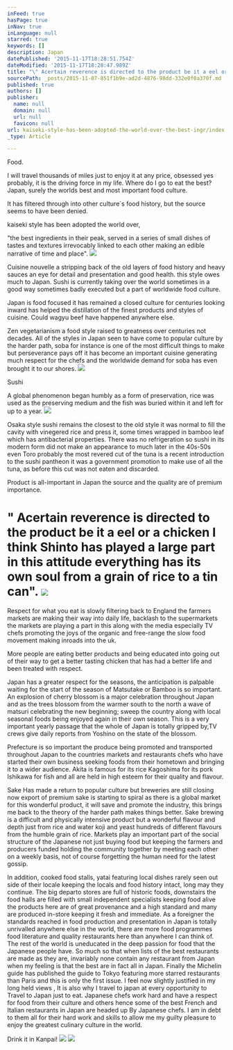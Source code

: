 ```yaml
---
inFeed: true
hasPage: true
inNav: true
inLanguage: null
starred: true
keywords: []
description: Japan
datePublished: '2015-11-17T18:28:51.754Z'
dateModified: '2015-11-17T18:28:47.989Z'
title: "\" Acertain reverence is directed to the product be it a eel or a chicken I think Shinto has played a large part in this attitude everything has its own soul from a grain of rice to a tin can\".\_"
sourcePath: _posts/2015-11-07-851f1b9e-ad2d-4876-98dd-332e0f0a370f.md
published: true
authors: []
publisher:
  name: null
  domain: null
  url: null
  favicon: null
url: kaiseki-style-has-been-adopted-the-world-over-the-best-ingr/index.html
_type: Article

---
```

Food.

I will travel thousands of miles just to enjoy it at any price, obsessed yes probably, it is the driving force in my life.
Where do I go to eat the best? Japan, surely the worlds best and most important food culture. 

It has filtered through into other culture\`s food history, but the source seems to have been denied. 

kaiseki style has been adopted the world over,

"the best ingredients in their peak, served in a series of small dishes of tastes and textures irrevocably linked to each other making an edible narrative of time and place". ![](https://the-grid-user-content.s3-us-west-2.amazonaws.com/3b4698ea-7e02-4e01-b839-2fa7dc3df55f.jpg)

Cuisine nouvelle a stripping back of the old layers of food history and heavy sauces an eye for detail and presentation and good health. this style owes much to Japan.
Sushi is currently taking over the world sometimes in a good way sometimes badly executed but a part of worldwide food culture. 

Japan is food focused it has remained a closed culture for centuries looking inward has helped the distillation of the finest products and styles of cuisine. Could wagyu beef have happened anywhere else.

Zen vegetarianism a food style raised to greatness over centuries not decades.
All of the styles in Japan seen to have come to popular culture by the harder path, soba for instance is one of the most difficult things to make but perseverance pays off it has become an important cuisine generating much respect for the chefs and the worldwide demand for soba has even brought it to our shores.
![](https://the-grid-user-content.s3-us-west-2.amazonaws.com/ce7b1d42-4734-408d-b86f-5d7a23e4e6cd.jpg)

Sushi 

A global phenomenon began humbly as a form of preservation, rice was used as the preserving medium and the fish was buried within it and left for up to a year. ![](https://the-grid-user-content.s3-us-west-2.amazonaws.com/01974be2-1508-422b-a4ce-07b533d04c9d.jpg)

Osaka style sushi remains the closest to the old style it was normal to fill the cavity with vinegered rice and press it, some times wrapped in bamboo leaf which has antibacterial properties.
There was no refrigeration so sushi in its modern form did not make an appearance to much later in the 40s-50s even Toro probably the most revered cut of the tuna is a recent introduction to the sushi pantheon it was a government promotion to make use of all the tuna, as before this cut was not eaten and discarded.

Product is all-important in Japan the source and the quality are of premium importance. 

# " Acertain reverence is directed to the product be it a eel or a chicken I think Shinto has played a large part in this attitude everything has its own soul from a grain of rice to a tin can". ![](https://the-grid-user-content.s3-us-west-2.amazonaws.com/658fb0d1-68ad-4420-bded-dc30c777b1b5.jpg)

Respect for what you eat is slowly filtering back to England the farmers markets are making their way into daily life, backlash to the supermarkets the markets are playing a part in this along with the media especially TV chefs promoting the joys of the organic and free-range the slow food movement making inroads into the uk.  

More people are eating better products and being educated into going out of their way to get a better tasting chicken that has had a better life and been treated with respect. 

Japan has a greater respect for the seasons, the anticipation is palpable waiting for the start of the season of Matsutake or Bamboo is so important. 
An explosion of cherry blossom is a major celebration throughout Japan and as the trees blossom from the warmer south to the north a wave of matsuri celebrating the new beginning; sweep the country along with local seasonal foods being enjoyed again in their own season.
This is a very important yearly passage that the whole of Japan is totally gripped by,TV crews give daily reports from Yoshino on the state of the blossom.

Prefecture is so important the produce being promoted and transported throughout Japan to the countries markets and restaurants chefs who have started their own business seeking foods from their hometown and bringing it to a wider audience.
Akita is famous for its rice Kagoshima for its pork Ishikawa for fish and all are held in high esteem for their quality and flavour. 

Sake Has made a return to popular culture but breweries are still closing now export of premium sake is starting to spiral as there is a global market for this wonderful product, it will save and promote the industry, this brings me back to the theory of the harder path makes things better.
Sake brewing is a difficult and physically intensive product but a wonderful flavour and depth just from rice and water koji and yeast hundreds of different flavours from the humble grain of rice.
Markets play an important part of the social structure of the Japanese not just buying food but keeping the farmers and producers funded holding the community together by meeting each other on a weekly basis, not of course forgetting the human need for the latest gossip. 

In addition, cooked food stalls, yatai featuring local dishes rarely seen out side of their locale keeping the locals and food history intact, long may they continue.
The big departo stores are full of historic foods, downstairs the food halls are filled with small independent specialists keeping food alive the products here are of great provenance and a high standard and many are produced in-store keeping it fresh and immediate.
As a foreigner the standards reached in food production and presentation in Japan is totally unrivalled anywhere else in the world, there are more food programmes food literature and quality restaurants here than anywhere I can think of.
The rest of the world is uneducated in the deep passion for food that the Japanese people have.
So much so that when lists of the best restaurants are made as they are, invariably none contain any restaurant from Japan when my feeling is that the best are in fact all in Japan.
Finally the Michelin guide has published the guide to Tokyo featuring more starred restaurants than Paris and this is only the first issue.
I feel now slightly justified in my long held views , It is also why I travel to japan at every opportunity to Travel to Japan just to eat.
Japanese chefs work hard and have a respect for food from their culture and others hence some of the best French and Italian restaurants in Japan are headed up By Japanese chefs.
I am in debt to them all for their hard work and skills to allow me my guilty pleasure to enjoy the greatest culinary culture in the world.

Drink it in Kanpai!
![](https://the-grid-user-content.s3-us-west-2.amazonaws.com/2cbc0c40-3ec9-4bfe-8a2c-6069af54e790.jpg)
![](https://the-grid-user-content.s3-us-west-2.amazonaws.com/7c6eb0ca-2e93-4492-aaa0-c703f41d0b14.jpg)